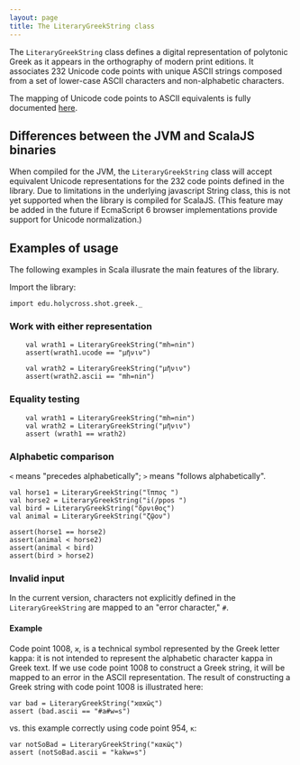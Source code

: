 ```yaml
---
layout: page
title: The LiteraryGreekString class
---
```


The `LiteraryGreekString` class defines a digital representation of polytonic Greek as it appears in the orthography of modern print editions.  It associates 232 Unicode code points with unique ASCII strings composed from a set of lower-case ASCII characters and non-alphabetic characters.

The mapping of Unicode code points to ASCII equivalents is fully documented [here](ascii).


## Differences between the JVM and ScalaJS binaries

When compiled for the JVM, the `LiteraryGreekString` class will accept equivalent Unicode representations for the 232 code points defined in the library.  Due to limitations in the underlying javascript String class, this is not yet supported when the library is compiled for ScalaJS. (This feature may be added in the future if EcmaScript 6  browser implementations provide support for Unicode normalization.)

## Examples of usage

The following examples in Scala illusrate the main features of the library.


Import the library:


```tut:silent
import edu.holycross.shot.greek._
```

### Work with either representation


```tut:silent
    val wrath1 = LiteraryGreekString("mh=nin")
    assert(wrath1.ucode == "μῆνιν")

    val wrath2 = LiteraryGreekString("μῆνιν")
    assert(wrath2.ascii == "mh=nin")
```


### Equality testing


```tut:silent
    val wrath1 = LiteraryGreekString("mh=nin")
    val wrath2 = LiteraryGreekString("μῆνιν")
    assert (wrath1 == wrath2)
```

### Alphabetic comparison

`<`  means "precedes alphabetically"; `>` means "follows alphabetically".



    val horse1 = LiteraryGreekString("ἵππος ")
    val horse2 = LiteraryGreekString("i(/ppos ")
    val bird = LiteraryGreekString("ὄρνιθος")
    val animal = LiteraryGreekString("ζῷον")

    assert(horse1 == horse2)
    assert(animal < horse2)
    assert(animal < bird)
    assert(bird > horse2)


### Invalid input

In the current version, characters not explicitly defined in the  `LiteraryGreekString` are mapped to an "error  character," `#`.


#### Example

Code point 1008, `ϰ`, is a technical symbol represented by the Greek letter kappa:  it is not intended to represent the alphabetic character kappa in Greek text.  If we use code point 1008 to construct a Greek string, it will be mapped to an error in the ASCII representation.  The result of constructing a Greek string with code point 1008 is illustrated here:



    var bad = LiteraryGreekString("ϰαϰῶς")
    assert (bad.ascii == "#a#w=s")


vs. this example correctly using code point 954, `κ`:

    var notSoBad = LiteraryGreekString("κακῶς")
    assert (notSoBad.ascii = "kakw=s")
